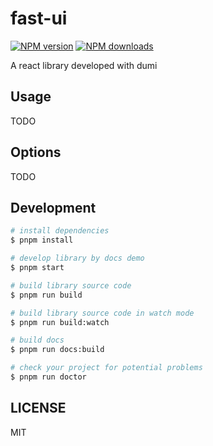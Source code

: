 # fast-ui

[![NPM version](https://img.shields.io/npm/v/fast-ui.svg?style=flat)](https://npmjs.org/package/fast-ui)
[![NPM downloads](http://img.shields.io/npm/dm/fast-ui.svg?style=flat)](https://npmjs.org/package/fast-ui)

A react library developed with dumi

## Usage

TODO

## Options

TODO

## Development

```bash
# install dependencies
$ pnpm install

# develop library by docs demo
$ pnpm start

# build library source code
$ pnpm run build

# build library source code in watch mode
$ pnpm run build:watch

# build docs
$ pnpm run docs:build

# check your project for potential problems
$ pnpm run doctor
```

## LICENSE

MIT
